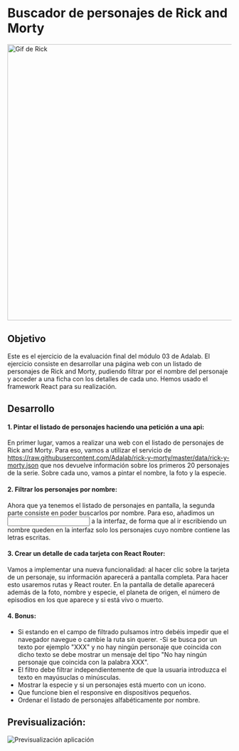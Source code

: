 # Buscador de personajes de Rick and Morty

<img alt="Gif de Rick" src="https://media.giphy.com/media/js0dt5JLCU01bvlt7d/giphy.gif" width=620px/>

## Objetivo

Este es el ejercicio de la evaluación final del módulo 03 de Adalab. El ejercicio consiste en desarrollar una página web con un listado de personajes de Rick and Morty, pudiendo filtrar por el nombre del personaje y acceder a una ficha con los detalles de cada uno. Hemos usado el framework React para su realización.

## Desarrollo

#### 1. Pintar el listado de personajes haciendo una petición a una api:

En primer lugar, vamos a realizar una web con el listado de personajes de Rick and Morty. Para eso, vamos a utilizar el servicio de https://raw.githubusercontent.com/Adalab/rick-y-morty/master/data/rick-y-morty.json que nos devuelve información sobre los primeros 20 personajes de la serie. Sobre cada uno, vamos a pintar el nombre, la foto y la especie.

#### 2. Filtrar los personajes por nombre:

Ahora que ya tenemos el listado de personajes en pantalla, la segunda parte consiste en poder buscarlos por nombre. Para eso, añadimos un <input> a la interfaz, de forma que al ir escribiendo un nombre queden en la interfaz solo los personajes cuyo nombre contiene las letras escritas.

#### 3. Crear un detalle de cada tarjeta con React Router:

Vamos a implementar una nueva funcionalidad: al hacer clic sobre la tarjeta de un personaje, su información aparecerá a pantalla completa. Para hacer esto usaremos rutas y React router. En la pantalla de detalle aparecerá además de la foto, nombre y especie, el planeta de origen, el número de episodios en los que aparece y si está vivo o muerto.

#### 4. Bonus:

- Si estando en el campo de filtrado pulsamos intro debéis impedir que el navegador navegue o cambie la ruta sin querer.
  -Si se busca por un texto por ejemplo "XXX" y no hay ningún personaje que coincida con dicho texto se debe mostrar un mensaje del tipo "No hay ningún personaje que coincida con la palabra XXX".
- El filtro debe filtrar independientemente de que la usuaria introduzca el texto en mayúsuclas o minúsculas.
- Mostrar la especie y si un personajes está muerto con un icono.
- Que funcione bien el responsive en dispositivos pequeños.
- Ordenar el listado de personajes alfabéticamente por nombre.

## Previsualización:

<img alt="Previsualización aplicación" title="Previsualización aplicación" src="/images/proyecto-evaluacion-final.PNG"/>
